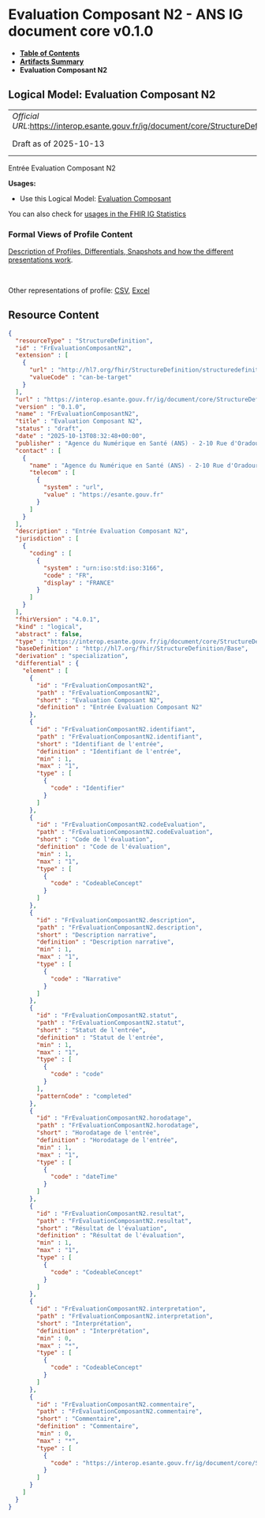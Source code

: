 # Evaluation Composant N2 - ANS IG document core v0.1.0

* [**Table of Contents**](toc.md)
* [**Artifacts Summary**](artifacts.md)
* **Evaluation Composant N2**

## Logical Model: Evaluation Composant N2 

| | |
| :--- | :--- |
| *Official URL*:https://interop.esante.gouv.fr/ig/document/core/StructureDefinition/FrEvaluationComposantN2 | *Version*:0.1.0 |
| Draft as of 2025-10-13 | *Computable Name*:FrEvaluationComposantN2 |

 
Entrée Evaluation Composant N2 

**Usages:**

* Use this Logical Model: [Evaluation Composant](StructureDefinition-FrEvaluationComposant.md)

You can also check for [usages in the FHIR IG Statistics](https://packages2.fhir.org/xig/ans.document.fr.core|current/StructureDefinition/FrEvaluationComposantN2)

### Formal Views of Profile Content

 [Description of Profiles, Differentials, Snapshots and how the different presentations work](http://build.fhir.org/ig/FHIR/ig-guidance/readingIgs.html#structure-definitions). 

 

Other representations of profile: [CSV](StructureDefinition-FrEvaluationComposantN2.csv), [Excel](StructureDefinition-FrEvaluationComposantN2.xlsx) 



## Resource Content

```json
{
  "resourceType" : "StructureDefinition",
  "id" : "FrEvaluationComposantN2",
  "extension" : [
    {
      "url" : "http://hl7.org/fhir/StructureDefinition/structuredefinition-type-characteristics",
      "valueCode" : "can-be-target"
    }
  ],
  "url" : "https://interop.esante.gouv.fr/ig/document/core/StructureDefinition/FrEvaluationComposantN2",
  "version" : "0.1.0",
  "name" : "FrEvaluationComposantN2",
  "title" : "Evaluation Composant N2",
  "status" : "draft",
  "date" : "2025-10-13T08:32:48+00:00",
  "publisher" : "Agence du Numérique en Santé (ANS) - 2-10 Rue d'Oradour-sur-Glane, 75015 Paris",
  "contact" : [
    {
      "name" : "Agence du Numérique en Santé (ANS) - 2-10 Rue d'Oradour-sur-Glane, 75015 Paris",
      "telecom" : [
        {
          "system" : "url",
          "value" : "https://esante.gouv.fr"
        }
      ]
    }
  ],
  "description" : "Entrée Evaluation Composant N2",
  "jurisdiction" : [
    {
      "coding" : [
        {
          "system" : "urn:iso:std:iso:3166",
          "code" : "FR",
          "display" : "FRANCE"
        }
      ]
    }
  ],
  "fhirVersion" : "4.0.1",
  "kind" : "logical",
  "abstract" : false,
  "type" : "https://interop.esante.gouv.fr/ig/document/core/StructureDefinition/FrEvaluationComposantN2",
  "baseDefinition" : "http://hl7.org/fhir/StructureDefinition/Base",
  "derivation" : "specialization",
  "differential" : {
    "element" : [
      {
        "id" : "FrEvaluationComposantN2",
        "path" : "FrEvaluationComposantN2",
        "short" : "Evaluation Composant N2",
        "definition" : "Entrée Evaluation Composant N2"
      },
      {
        "id" : "FrEvaluationComposantN2.identifiant",
        "path" : "FrEvaluationComposantN2.identifiant",
        "short" : "Identifiant de l'entrée",
        "definition" : "Identifiant de l'entrée",
        "min" : 1,
        "max" : "1",
        "type" : [
          {
            "code" : "Identifier"
          }
        ]
      },
      {
        "id" : "FrEvaluationComposantN2.codeEvaluation",
        "path" : "FrEvaluationComposantN2.codeEvaluation",
        "short" : "Code de l'évaluation",
        "definition" : "Code de l'évaluation",
        "min" : 1,
        "max" : "1",
        "type" : [
          {
            "code" : "CodeableConcept"
          }
        ]
      },
      {
        "id" : "FrEvaluationComposantN2.description",
        "path" : "FrEvaluationComposantN2.description",
        "short" : "Description narrative",
        "definition" : "Description narrative",
        "min" : 1,
        "max" : "1",
        "type" : [
          {
            "code" : "Narrative"
          }
        ]
      },
      {
        "id" : "FrEvaluationComposantN2.statut",
        "path" : "FrEvaluationComposantN2.statut",
        "short" : "Statut de l'entrée",
        "definition" : "Statut de l'entrée",
        "min" : 1,
        "max" : "1",
        "type" : [
          {
            "code" : "code"
          }
        ],
        "patternCode" : "completed"
      },
      {
        "id" : "FrEvaluationComposantN2.horodatage",
        "path" : "FrEvaluationComposantN2.horodatage",
        "short" : "Horodatage de l'entrée",
        "definition" : "Horodatage de l'entrée",
        "min" : 1,
        "max" : "1",
        "type" : [
          {
            "code" : "dateTime"
          }
        ]
      },
      {
        "id" : "FrEvaluationComposantN2.resultat",
        "path" : "FrEvaluationComposantN2.resultat",
        "short" : "Résultat de l'évaluation",
        "definition" : "Résultat de l'évaluation",
        "min" : 1,
        "max" : "1",
        "type" : [
          {
            "code" : "CodeableConcept"
          }
        ]
      },
      {
        "id" : "FrEvaluationComposantN2.interpretation",
        "path" : "FrEvaluationComposantN2.interpretation",
        "short" : "Interprétation",
        "definition" : "Interprétation",
        "min" : 0,
        "max" : "*",
        "type" : [
          {
            "code" : "CodeableConcept"
          }
        ]
      },
      {
        "id" : "FrEvaluationComposantN2.commentaire",
        "path" : "FrEvaluationComposantN2.commentaire",
        "short" : "Commentaire",
        "definition" : "Commentaire",
        "min" : 0,
        "max" : "*",
        "type" : [
          {
            "code" : "https://interop.esante.gouv.fr/ig/document/core/StructureDefinition/FrCommentaireER"
          }
        ]
      }
    ]
  }
}

```
